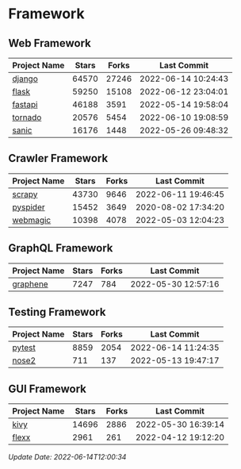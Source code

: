 # Framework

## Web Framework
| Project Name | Stars | Forks | Last Commit |
| ------------ | ----- | ----- | ----------- |
| [django](https://github.com/django/django) | 64570 | 27246 | 2022-06-14 10:24:43 |
| [flask](https://github.com/pallets/flask) | 59250 | 15108 | 2022-06-12 23:04:01 |
| [fastapi](https://github.com/tiangolo/fastapi) | 46188 | 3591 | 2022-05-14 19:58:04 |
| [tornado](https://github.com/tornadoweb/tornado) | 20576 | 5454 | 2022-06-10 19:08:59 |
| [sanic](https://github.com/sanic-org/sanic) | 16176 | 1448 | 2022-05-26 09:48:32 |

## Crawler Framework
| Project Name | Stars | Forks | Last Commit |
| ------------ | ----- | ----- | ----------- |
| [scrapy](https://github.com/scrapy/scrapy) | 43730 | 9646 | 2022-06-11 19:46:45 |
| [pyspider](https://github.com/binux/pyspider) | 15452 | 3649 | 2020-08-02 17:34:20 |
| [webmagic](https://github.com/code4craft/webmagic) | 10398 | 4078 | 2022-05-03 12:04:23 |

## GraphQL Framework
| Project Name | Stars | Forks | Last Commit |
| ------------ | ----- | ----- | ----------- |
| [graphene](https://github.com/graphql-python/graphene) | 7247 | 784 | 2022-05-30 12:57:16 |

## Testing Framework
| Project Name | Stars | Forks | Last Commit |
| ------------ | ----- | ----- | ----------- |
| [pytest](https://github.com/pytest-dev/pytest) | 8859 | 2054 | 2022-06-14 11:24:35 |
| [nose2](https://github.com/nose-devs/nose2) | 711 | 137 | 2022-05-13 19:47:17 |

## GUI Framework
| Project Name | Stars | Forks | Last Commit |
| ------------ | ----- | ----- | ----------- |
| [kivy](https://github.com/kivy/kivy) | 14696 | 2886 | 2022-05-30 16:39:14 |
| [flexx](https://github.com/flexxui/flexx) | 2961 | 261 | 2022-04-12 19:12:20 |

*Update Date: 2022-06-14T12:00:34*